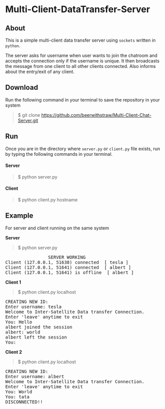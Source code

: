 # Multi-Client-DataTransfer-Server
## About 
This is a simple multi-client data transfer server using `sockets` written in `python`. 

The server asks for username when user wants to join the chatroom and accepts the connection only if the username is unique. It then broadcasts the message from one client to all other clients connected. Also informs about the entry/exit of any client.
## Download
Run the following command in your terminal to save the repository in your system
> $ git clone https://github.com/beerwithstraw/Multi-Client-Chat-Server.git
## Run
Once you are in the directory where `server.py` or `client.py` file exists, run by typing the following commands in your terminal.

#### Server
> $ python server.py

#### Client
> $ python client.py hostname

## Example
For server and client running on the same system

**Server**
> $ python server.py
<pre>
				SERVER WORKING 
Client (127.0.0.1, 51638) connected  [ tesla ]
Client (127.0.0.1, 51641) connected  [ albert ]
Client (127.0.0.1, 51641) is offline  [ albert ]
</pre>


**Client 1**
> $ python client.py localhost

<pre>
CREATING NEW ID:
Enter username: tesla
Welcome to Inter-Satellite Data transfer Connection.
Enter 'leave' anytime to exit
You: Hello
albert joined the session
albert: world
albert left the session
You:
</pre>

**Client 2**
> $ python client.py localhost
<pre>
CREATING NEW ID:
Enter username: albert
Welcome to Inter-Satellite Data transfer Connection.
Enter 'leave' anytime to exit
You: World
You: tata
DISCONNECTED!!
</pre>
